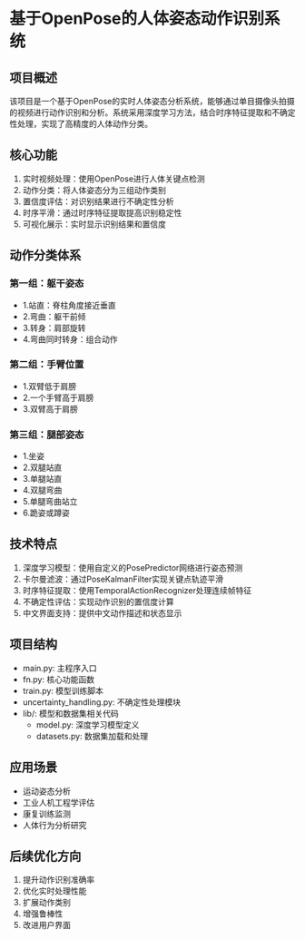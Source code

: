 # 基于OpenPose的人体姿态动作识别系统

## 项目概述
该项目是一个基于OpenPose的实时人体姿态分析系统，能够通过单目摄像头拍摄的视频进行动作识别和分析。系统采用深度学习方法，结合时序特征提取和不确定性处理，实现了高精度的人体动作分类。

## 核心功能
1. 实时视频处理：使用OpenPose进行人体关键点检测
2. 动作分类：将人体姿态分为三组动作类别
3. 置信度评估：对识别结果进行不确定性分析
4. 时序平滑：通过时序特征提取提高识别稳定性
5. 可视化展示：实时显示识别结果和置信度

## 动作分类体系

### 第一组：躯干姿态
- 1.站直：脊柱角度接近垂直
- 2.弯曲：躯干前倾
- 3.转身：肩部旋转
- 4.弯曲同时转身：组合动作

### 第二组：手臂位置
- 1.双臂低于肩膀
- 2.一个手臂高于肩膀
- 3.双臂高于肩膀

### 第三组：腿部姿态
- 1.坐姿
- 2.双腿站直
- 3.单腿站直
- 4.双腿弯曲
- 5.单腿弯曲站立
- 6.跪姿或蹲姿

## 技术特点
1. 深度学习模型：使用自定义的PosePredictor网络进行姿态预测
2. 卡尔曼滤波：通过PoseKalmanFilter实现关键点轨迹平滑
3. 时序特征提取：使用TemporalActionRecognizer处理连续帧特征
4. 不确定性评估：实现动作识别的置信度计算
5. 中文界面支持：提供中文动作描述和状态显示

## 项目结构
- main.py: 主程序入口
- fn.py: 核心功能函数
- train.py: 模型训练脚本
- uncertainty_handling.py: 不确定性处理模块
- lib/: 模型和数据集相关代码
  - model.py: 深度学习模型定义
  - datasets.py: 数据集加载和处理

## 应用场景
- 运动姿态分析
- 工业人机工程学评估
- 康复训练监测
- 人体行为分析研究

## 后续优化方向
1. 提升动作识别准确率
2. 优化实时处理性能
3. 扩展动作类别
4. 增强鲁棒性
5. 改进用户界面
